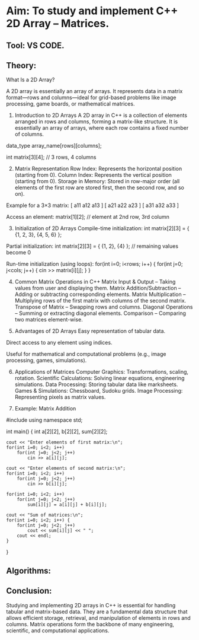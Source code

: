 # Aim: To study and implement C++ 2D Array – Matrices.

## Tool: VS CODE.

## Theory:
What Is a 2D Array?

A 2D array is essentially an array of arrays. It represents data in a matrix format—rows and columns—ideal for grid-based problems like image processing, game boards, or mathematical matrices.

1. Introduction to 2D Arrays
A 2D array in C++ is a collection of elements arranged in rows and columns, forming a matrix-like structure.
It is essentially an array of arrays, where each row contains a fixed number of columns.

data_type array_name[rows][columns];

int matrix[3][4]; // 3 rows, 4 columns

2. Matrix Representation
Row Index: Represents the horizontal position (starting from 0).
Column Index: Represents the vertical position (starting from 0).
Storage in Memory: Stored in row-major order (all elements of the first row are stored first, then the second row, and so on).

Example for a 3×3 matrix:
[ a11  a12  a13 ]
[ a21  a22  a23 ]
[ a31  a32  a33 ]

Access an element:
matrix[1][2]; // element at 2nd row, 3rd column

3. Initialization of 2D Arrays
Compile-time initialization:
int matrix[2][3] = { {1, 2, 3}, {4, 5, 6} };

Partial initialization:
int matrix[2][3] = { {1, 2}, {4} }; // remaining values become 0

Run-time initialization (using loops):
for(int i=0; i<rows; i++) {
    for(int j=0; j<cols; j++) {
        cin >> matrix[i][j];
    }
}

4. Common Matrix Operations in C++
Matrix Input & Output – Taking values from user and displaying them.
Matrix Addition/Subtraction – Adding or subtracting corresponding elements.
Matrix Multiplication – Multiplying rows of the first matrix with columns of the second matrix.
Transpose of Matrix – Swapping rows and columns.
Diagonal Operations – Summing or extracting diagonal elements.
Comparison – Comparing two matrices element-wise.

5. Advantages of 2D Arrays
Easy representation of tabular data.

Direct access to any element using indices.

Useful for mathematical and computational problems (e.g., image processing, games, simulations).

6. Applications of Matrices
Computer Graphics: Transformations, scaling, rotation.
Scientific Calculations: Solving linear equations, engineering simulations.
Data Processing: Storing tabular data like marksheets.
Games & Simulations: Chessboard, Sudoku grids.
Image Processing: Representing pixels as matrix values.

7. Example: Matrix Addition

#include <iostream>
using namespace std;

int main() {
    int a[2][2], b[2][2], sum[2][2];
    
    cout << "Enter elements of first matrix:\n";
    for(int i=0; i<2; i++)
        for(int j=0; j<2; j++)
            cin >> a[i][j];
    
    cout << "Enter elements of second matrix:\n";
    for(int i=0; i<2; i++)
        for(int j=0; j<2; j++)
            cin >> b[i][j];
    
    for(int i=0; i<2; i++)
        for(int j=0; j<2; j++)
            sum[i][j] = a[i][j] + b[i][j];
    
    cout << "Sum of matrices:\n";
    for(int i=0; i<2; i++) {
        for(int j=0; j<2; j++)
            cout << sum[i][j] << " ";
        cout << endl;
    }
}
## Algorithms:

## Conclusion:
Studying and implementing 2D arrays in C++ is essential for handling tabular and matrix-based data.
They are a fundamental data structure that allows efficient storage, retrieval, and manipulation of elements in rows and columns.
Matrix operations form the backbone of many engineering, scientific, and computational applications.
